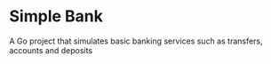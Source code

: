 # Simple Bank

A Go project that simulates basic banking services such as transfers, accounts and deposits
